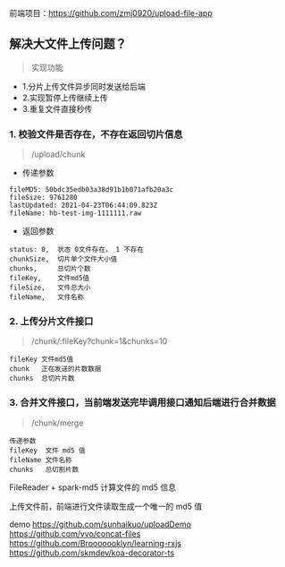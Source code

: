
前端项目：https://github.com/zmj0920/upload-file-app
## 解决大文件上传问题？

> 实现功能

* 1.分片上传文件异步同时发送给后端
* 2.实现暂停上传继续上传
* 3.重复文件直接秒传

### 1. 校验文件是否存在，不存在返回切片信息
> /upload/chunk

* 传递参数
```
fileMD5: 50bdc35edb03a38d91b1b071afb20a3c
fileSize: 9761280
lastUpdated: 2021-04-23T06:44:09.823Z
fileName: hb-test-img-1111111.raw
```
* 返回参数
```
status: 0,  状态 0文件存在， 1 不存在
chunkSize,  切片单个文件大小值
chunks,     总切片个数
fileKey,    文件md5值
fileSize,   文件总大小
fileName,   文件名称
```

### 2. 上传分片文件接口


> /chunk/:fileKey?chunk=1&chunks=10

```
fileKey 文件md5值
chunk   正在发送的片数数据
chunks  总切片片数
```
### 3. 合并文件接口，当前端发送完毕调用接口通知后端进行合并数据

> /chunk/merge

```
传递参数
fileKey  文件 md5 值
fileName 文件名称
chunks   总切割片数
```


FileReader + spark-md5 计算文件的 md5 信息

上传文件前，前端进行文件读取生成一个唯一的 md5 值


demo
https://github.com/sunhaikuo/uploadDemo
https://github.com/vvo/concat-files
https://github.com/Brooooooklyn/learning-rxjs
https://github.com/skmdev/koa-decorator-ts
